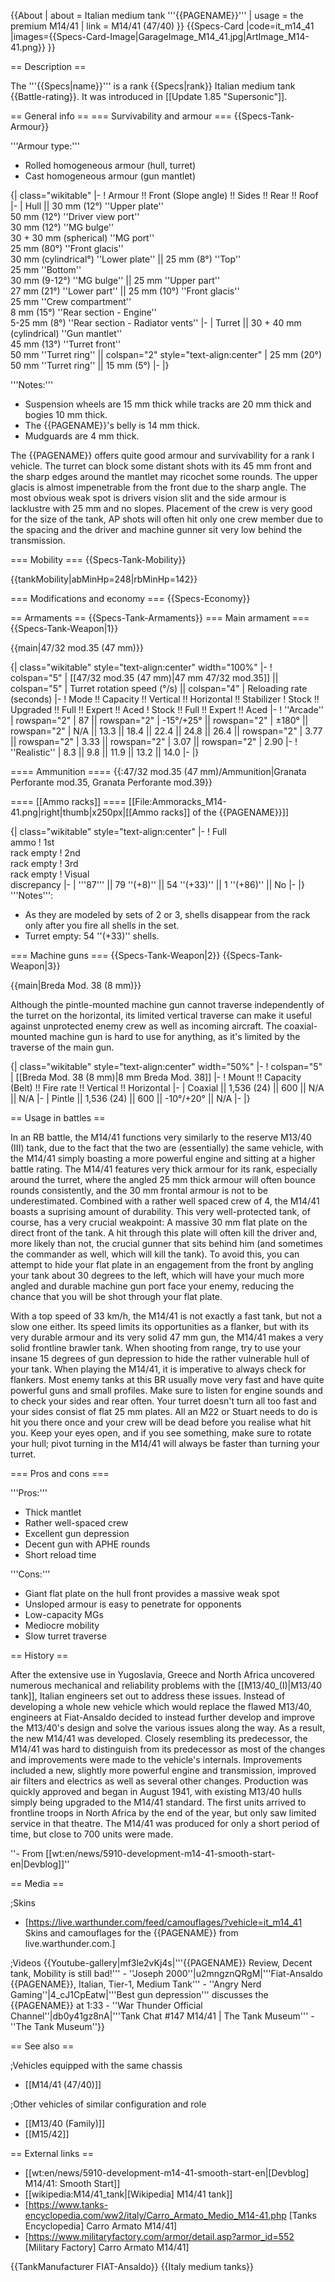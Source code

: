 {{About
| about = Italian medium tank '''{{PAGENAME}}'''
| usage = the premium M14/41
| link = M14/41 (47/40)
}}
{{Specs-Card
|code=it_m14_41
|images={{Specs-Card-Image|GarageImage_M14_41.jpg|ArtImage_M14-41.png}}
}}

== Description ==
<!-- ''In the description, the first part should be about the history of the creation and combat usage of the vehicle, as well as its key features. In the second part, tell the reader about the ground vehicle in the game. Insert a screenshot of the vehicle, so that if the novice player does not remember the vehicle by name, he will immediately understand what kind of vehicle the article is talking about.'' -->
The '''{{Specs|name}}''' is a rank {{Specs|rank}} Italian medium tank {{Battle-rating}}. It was introduced in [[Update 1.85 "Supersonic"]].

== General info ==
=== Survivability and armour ===
{{Specs-Tank-Armour}}
<!-- ''Describe armour protection. Note the most well protected and key weak areas. Appreciate the layout of modules as well as the number and location of crew members. Is the level of armour protection sufficient, is the placement of modules helpful for survival in combat? If necessary use a visual template to indicate the most secure and weak zones of the armour.'' -->

'''Armour type:'''

* Rolled homogeneous armour (hull, turret)
* Cast homogeneous armour (gun mantlet)

{| class="wikitable"
|-
! Armour !! Front (Slope angle) !! Sides !! Rear !! Roof
|-
| Hull || 30 mm (12°) ''Upper plate'' <br> 50 mm (12°) ''Driver view port'' <br> 30 mm (12°) ''MG bulge'' <br> 30 + 30 mm (spherical) ''MG port'' <br> 25 mm (80°) ''Front glacis'' <br> 30 mm (cylindrical°) ''Lower plate'' ||  25 mm (8°) ''Top'' <br> 25 mm ''Bottom'' <br> 30 mm (9-12°) ''MG bulge'' || 25 mm ''Upper part'' <br> 27 mm (21°) ''Lower part'' || 25 mm (10°) ''Front glacis'' <br> 25 mm ''Crew compartment'' <br> 8 mm (15°) ''Rear section - Engine'' <br> 5-25 mm (8°) ''Rear section - Radiator vents''
|-
| Turret || 30 + 40 mm (cylindrical) ''Gun mantlet'' <br> 45 mm (13°) ''Turret front'' <br> 50 mm ''Turret ring'' || colspan="2" style="text-align:center" | 25 mm (20°) <br> 50 mm ''Turret ring'' || 15 mm (5°)
|-
|}

'''Notes:'''
* Suspension wheels are 15 mm thick while tracks are 20 mm thick and bogies 10 mm thick.
* The {{PAGENAME}}'s belly is 14 mm thick.
* Mudguards are 4 mm thick.

The {{PAGENAME}} offers quite good armour and survivability for a rank I vehicle. The turret can block some distant shots with its 45 mm front and the sharp edges around the mantlet may ricochet some rounds. The upper glacis is almost impenetrable from the front due to the sharp angle. The most obvious weak spot is drivers vision slit and the side armour is lacklustre with 25 mm and no slopes. Placement of the crew is very good for the size of the tank, AP shots will often hit only one crew member due to the spacing and the driver and machine gunner sit very low behind the transmission.

=== Mobility ===
{{Specs-Tank-Mobility}}
<!-- ''Write about the mobility of the ground vehicle. Estimate the specific power and manoeuvrability, as well as the maximum speed forwards and backwards.'' -->

{{tankMobility|abMinHp=248|rbMinHp=142}}

=== Modifications and economy ===
{{Specs-Economy}}

== Armaments ==
{{Specs-Tank-Armaments}}
=== Main armament ===
{{Specs-Tank-Weapon|1}}
<!-- ''Give the reader information about the characteristics of the main gun. Assess its effectiveness in a battle based on the reloading speed, ballistics and the power of shells. Do not forget about the flexibility of the fire, that is how quickly the cannon can be aimed at the target, open fire on it and aim at another enemy. Add a link to the main article on the gun: <code><nowiki>{{main|Name of the weapon}}</nowiki></code>. Describe in general terms the ammunition available for the main gun. Give advice on how to use them and how to fill the ammunition storage.'' -->
{{main|47/32 mod.35 (47 mm)}}

{| class="wikitable" style="text-align:center" width="100%"
|-
! colspan="5" | [[47/32 mod.35 (47 mm)|47 mm 47/32 mod.35]] || colspan="5" | Turret rotation speed (°/s) || colspan="4" | Reloading rate (seconds)
|-
! Mode !! Capacity !! Vertical !! Horizontal !! Stabilizer
! Stock !! Upgraded !! Full !! Expert !! Aced
! Stock !! Full !! Expert !! Aced
|-
! ''Arcade''
| rowspan="2" | 87 || rowspan="2" | -15°/+25° || rowspan="2" | ±180° || rowspan="2" | N/A || 13.3 || 18.4 || 22.4 || 24.8 || 26.4 || rowspan="2" | 3.77 || rowspan="2" | 3.33 || rowspan="2" | 3.07 || rowspan="2" | 2.90
|-
! ''Realistic''
| 8.3 || 9.8 || 11.9 || 13.2 || 14.0
|-
|}

==== Ammunition ====
{{:47/32 mod.35 (47 mm)/Ammunition|Granata Perforante mod.35, Granata Perforante mod.39}}

==== [[Ammo racks]] ====
[[File:Ammoracks_M14-41.png|right|thumb|x250px|[[Ammo racks]] of the {{PAGENAME}}]]
<!-- '''Last updated:''' -->
{| class="wikitable" style="text-align:center"
|-
! Full<br>ammo
! 1st<br>rack empty
! 2nd<br>rack empty
! 3rd<br>rack empty
! Visual<br>discrepancy
|-
| '''87''' || 79&nbsp;''(+8)'' || 54&nbsp;''(+33)'' || 1&nbsp;''(+86)'' || No
|-
|}
'''Notes''':

* As they are modeled by sets of 2 or 3, shells disappear from the rack only after you fire all shells in the set.
* Turret empty: 54&nbsp;''(+33)'' shells.

=== Machine guns ===
{{Specs-Tank-Weapon|2}}
{{Specs-Tank-Weapon|3}}
<!-- ''Offensive and anti-aircraft machine guns not only allow you to fight some aircraft but also are effective against lightly armoured vehicles. Evaluate machine guns and give recommendations on its use.'' -->
{{main|Breda Mod. 38 (8 mm)}}

Although the pintle-mounted machine gun cannot traverse independently of the turret on the horizontal, its limited vertical traverse can make it useful against unprotected enemy crew as well as incoming aircraft. The coaxial-mounted machine gun is hard to use for anything, as it's limited by the traverse of the main gun.

{| class="wikitable" style="text-align:center" width="50%"
|-
! colspan="5" | [[Breda Mod. 38 (8 mm)|8 mm Breda Mod. 38]]
|-
! Mount !! Capacity (Belt) !! Fire rate !! Vertical !! Horizontal
|-
| Coaxial || 1,536 (24) || 600 || N/A || N/A
|-
| Pintle || 1,536 (24) || 600 || -10°/+20° || N/A
|-
|}

== Usage in battles ==
<!-- ''Describe the tactics of playing in the vehicle, the features of using vehicles in the team and advice on tactics. Refrain from creating a "guide" - do not impose a single point of view but instead give the reader food for thought. Describe the most dangerous enemies and give recommendations on fighting them. If necessary, note the specifics of the game in different modes (AB, RB, SB).'' -->
In an RB battle, the M14/41 functions very similarly to the reserve M13/40 (III) tank, due to the fact that the two are (essentially) the same vehicle, with the M14/41 simply boasting a more powerful engine and sitting at a higher battle rating. The M14/41 features very thick armour for its rank, especially around the turret, where the angled 25 mm thick armour will often bounce rounds consistently, and the 30 mm frontal armour is not to be underestimated. Combined with a rather well spaced crew of 4, the M14/41 boasts a suprising amount of durability. This very well-protected tank, of course, has a very crucial weakpoint: A massive 30 mm flat plate on the direct front of the tank. A hit through this plate will often kill the driver and, more likely than not, the crucial gunner that sits behind him (and sometimes the commander as well, which will kill the tank). To avoid this, you can attempt to hide your flat plate in an engagement from the front by angling your tank about 30 degrees to the left, which will have your much more angled and durable machine gun port face your enemy, reducing the chance that you will be shot through your flat plate.

With a top speed of 33 km/h, the M14/41 is not exactly a fast tank, but not a slow one either. Its speed limits its opportunities as a flanker, but with its very durable armour and its very solid 47 mm gun, the M14/41 makes a very solid frontline brawler tank. When shooting from range, try to use your insane 15 degrees of gun depression to hide the rather vulnerable hull of your tank. When playing the M14/41, it is imperative to always check for flankers. Most enemy tanks at this BR usually move very fast and have quite powerful guns and small profiles. Make sure to listen for engine sounds and to check your sides and rear often. Your turret doesn't turn all too fast and your sides consist of flat 25 mm plates. All an M22 or Stuart needs to do is hit you there once and your crew will be dead before you realise what hit you. Keep your eyes open, and if you see something, make sure to rotate your hull; pivot turning in the M14/41 will always be faster than turning your turret.

=== Pros and cons ===
<!-- ''Summarise and briefly evaluate the vehicle in terms of its characteristics and combat effectiveness. Mark its pros and cons in a bulleted list. Try not to use more than 6 points for each of the characteristics. Avoid using categorical definitions such as "bad", "good" and the like - use substitutions with softer forms such as "inadequate" and "effective".'' -->

'''Pros:'''

* Thick mantlet
* Rather well-spaced crew
* Excellent gun depression
* Decent gun with APHE rounds
* Short reload time

'''Cons:'''

* Giant flat plate on the hull front provides a massive weak spot
* Unsloped armour is easy to penetrate for opponents
* Low-capacity MGs
* Mediocre mobility
* Slow turret traverse

== History ==
<!-- ''Describe the history of the creation and combat usage of the vehicle in more detail than in the introduction. If the historical reference turns out to be too long, take it to a separate article, taking a link to the article about the vehicle and adding a block "/History" (example: <nowiki>https://wiki.warthunder.com/(Vehicle-name)/History</nowiki>) and add a link to it here using the <code>main</code> template. Be sure to reference text and sources by using <code><nowiki><ref></ref></nowiki></code>, as well as adding them at the end of the article with <code><nowiki><references /></nowiki></code>. This section may also include the vehicle's dev blog entry (if applicable) and the in-game encyclopedia description (under <code><nowiki>=== In-game description ===</nowiki></code>, also if applicable).'' -->
After the extensive use in Yugoslavia, Greece and North Africa uncovered numerous mechanical and reliability problems with the [[M13/40_(I)|M13/40 tank]], Italian engineers set out to address these issues. Instead of developing a whole new vehicle which would replace the flawed M13/40, engineers at Fiat-Ansaldo decided to instead further develop and improve the M13/40's design and solve the various issues along the way. As a result, the new M14/41 was developed. Closely resembling its predecessor, the M14/41 was hard to distinguish from its predecessor as most of the changes and improvements were made to the vehicle's internals. Improvements included a new, slightly more powerful engine and transmission, improved air filters and electrics as well as several other changes. Production was quickly approved and began in August 1941, with existing M13/40 hulls simply being upgraded to the M14/41 standard. The first units arrived to frontline troops in North Africa by the end of the year, but only saw limited service in that theatre. The M14/41 was produced for only a short period of time, but close to 700 units were made.

''- From [[wt:en/news/5910-development-m14-41-smooth-start-en|Devblog]]''

== Media ==
<!-- ''Excellent additions to the article would be video guides, screenshots from the game, and photos.'' -->

;Skins
* [https://live.warthunder.com/feed/camouflages/?vehicle=it_m14_41 Skins and camouflages for the {{PAGENAME}} from live.warthunder.com.]

;Videos
{{Youtube-gallery|mf3le2vKj4s|'''{{PAGENAME}} Review, Decent tank, Mobility is still bad!''' - ''Joseph 2000''|u2mngznQRgM|'''Fiat-Ansaldo {{PAGENAME}}, Italian, Tier-1, Medium Tank''' - ''Angry Nerd Gaming''|4_cJ1CpEatw|'''Best gun depression'''  discusses the {{PAGENAME}} at 1:33 - ''War Thunder Official Channel''|db0y41gz8nA|'''Tank Chat #147 M14/41 <nowiki>|</nowiki> The Tank Museum''' - ''The Tank Museum''}}

== See also ==
<!-- ''Links to the articles on the War Thunder Wiki that you think will be useful for the reader, for example:''
* ''reference to the series of the vehicles;''
* ''links to approximate analogues of other nations and research trees.'' -->

;Vehicles equipped with the same chassis
* [[M14/41 (47/40)]]

;Other vehicles of similar configuration and role
* [[M13/40 (Family)]]
* [[M15/42]]

== External links ==
<!-- ''Paste links to sources and external resources, such as:''
* ''topic on the official game forum;''
* ''other literature.'' -->

* [[wt:en/news/5910-development-m14-41-smooth-start-en|[Devblog] M14/41: Smooth Start]]
* [[wikipedia:M14/41_tank|[Wikipedia] M14/41 tank]]
* [https://www.tanks-encyclopedia.com/ww2/italy/Carro_Armato_Medio_M14-41.php <nowiki>[Tanks Encyclopedia]</nowiki> Carro Armato M14/41]
* [https://www.militaryfactory.com/armor/detail.asp?armor_id=552 <nowiki>[Military Factory]</nowiki> Carro Armato M14/41]

{{TankManufacturer FIAT-Ansaldo}}
{{Italy medium tanks}}